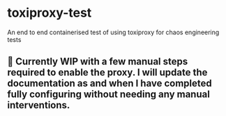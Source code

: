 # toxiproxy-test
An end to end containerised test of using toxiproxy for chaos engineering tests

## 🚧 Currently WIP with a few manual steps required to enable the proxy. I will update the documentation as and when I have completed fully configuring without needing any manual interventions.
